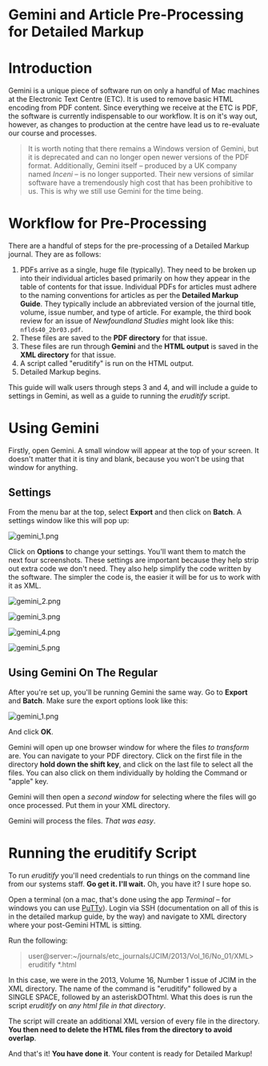 # Gemini and Article Pre-Processing for Detailed Markup

# Introduction

Gemini is a unique piece of software run on only a handful of Mac machines at the Electronic Text Centre (ETC). It is used to remove basic HTML encoding from PDF content. Since everything we receive at the ETC is PDF, the software is currently indispensable to our workflow. It is on it's way out, however, as changes to production at the centre have lead us to re-evaluate our course and processes. 

> It is worth noting that there remains a Windows version of Gemini, but it is deprecated and can no longer open newer versions of the PDF format. Additionally, Gemini itself – produced by a UK company named *Inceni* – is no longer supported. Their new versions of similar software have a tremendously high cost that has been prohibitive to us. This is why we still use Gemini for the time being. 

# Workflow for Pre-Processing

There are a handful of steps for the pre-processing of a Detailed Markup journal. They are as follows:

1. PDFs arrive as a single, huge file (typically). They need to be broken up into their individual articles based primarily on how they appear in the table of contents for that issue. Individual PDFs for articles must adhere to the naming conventions for articles as per the **Detailed Markup Guide**. They typically include an abbreviated version of the journal title, volume, issue number, and type of article. For example, the third book review for an issue of *Newfoundland Studies* might look like this: `nflds40_2br03.pdf`.
2. These files are saved to the **PDF directory** for that issue. 
3. These files are run through **Gemini** and the **HTML output** is saved in the **XML directory** for that issue.
4. A script called "eruditify" is run on the HTML output. 
5. Detailed Markup begins. 

This guide will walk users through steps 3 and 4, and will include a guide to settings in Gemini, as well as a guide to running the *eruditify* script. 

# Using Gemini

Firstly, open Gemini. A small window will appear at the top of your screen. It doesn't matter that it is tiny and blank, because you won't be using that window for anything. 

## Settings

From the menu bar at the top, select **Export** and then click on **Batch**. A settings window like this will pop up: 

![gemini_1.png](https://github.com/unb-libraries/journals-docs/blob/master/images/gemini_1.png?raw=true)

Click on **Options** to change your settings. You'll want them to match the next four screenshots. These settings are important because they help strip out extra code we don't need. They also help simplify the code written by the software. The simpler the code is, the easier it will be for us to work with it as XML. 

![gemini_2.png](https://github.com/unb-libraries/journals-docs/blob/master/images/gemini_2.png?raw=true)

![gemini_3.png](https://github.com/unb-libraries/journals-docs/blob/master/images/gemini_3.png?raw=true)

![gemini_4.png](https://github.com/unb-libraries/journals-docs/blob/master/images/gemini_4.png?raw=true)

![gemini_5.png](https://github.com/unb-libraries/journals-docs/blob/master/images/gemini_5.png?raw=true)

## Using Gemini On The Regular

After you're set up, you'll be running Gemini the same way. Go to **Export** and **Batch**. Make sure the export options look like this:

![gemini_1.png](https://github.com/unb-libraries/journals-docs/blob/master/images/gemini_1.png?raw=true)

And click **OK**.

Gemini will open up one browser window for where the files *to transform* are. You can navigate to your PDF directory. Click on the first file in the directory **hold down the shift key**, and click on the last file to select all the files. You can also click on them individually by holding the Command or "apple" key. 

Gemini will then open a *second window* for selecting where the files will go once processed. Put them in your XML directory. 

Gemini will process the files. *That was easy*.

# Running the eruditify Script

To run *eruditify* you'll need credentials to run things on the command line from our systems staff. **Go get it. I'll wait.** Oh, you have it? I sure hope so. 

Open a terminal (on a mac, that's done using the app *Terminal* – for windows you can use [PuTTy](http://www.chiark.greenend.org.uk/~sgtatham/putty/download.html)). Login via SSH (documentation on all of this is in the detailed markup guide, by the way) and navigate to XML directory where your post-Gemini HTML is sitting. 

Run the following:

> user@server:~/journals/etc_journals/JCIM/2013/Vol_16/No_01/XML> eruditify *.html

In this case, we were in the 2013, Volume 16, Number 1 issue of JCIM in the XML directory. The name of the command is "eruditify" followed by a SINGLE SPACE, followed by an asteriskDOThtml. What this does is run the script *eruditify* on *any html file in that directory*. 

The script will create an additional XML version of every file in the directory. **You then need to delete the HTML files from the directory to avoid overlap**.

And that's it! **You have done it**. Your content is ready for Detailed Markup! 

  